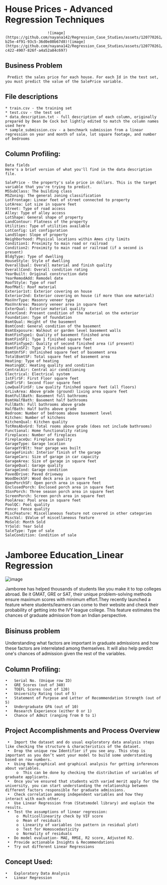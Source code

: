 # House Prices - Advanced Regression Techniques
                       ![image](https://github.com/nayana142/Regression_Case_Studies/assets/120770261/e6b30b2b-b25e-4f91-93c5-36d0e80b67d8)![image](https://github.com/nayana142/Regression_Case_Studies/assets/120770261/6f729d17-c422-4907-826f-a4a52a84c697)
## Business Problem
     Predict the sales price for each house. For each Id in the test set, you must predict the value of the SalePrice variable. 
## File descriptions
    * train.csv - the training set
    * test.csv - the test set
    * data_description.txt - full description of each column, originally prepared by Dean De Cock but lightly edited to match the column names used here
    * sample_submission.csv - a benchmark submission from a linear regression on year and month of sale, lot square footage, and number of bedrooms
## Column Profiling:
    Data fields
    Here's a brief version of what you'll find in the data description file.
    
    SalePrice - the property's sale price in dollars. This is the target variable that you're trying to predict.
    MSSubClass: The building class
    MSZoning: The general zoning classification
    LotFrontage: Linear feet of street connected to property
    LotArea: Lot size in square feet
    Street: Type of road access
    Alley: Type of alley access
    LotShape: General shape of property
    LandContour: Flatness of the property
    Utilities: Type of utilities available
    LotConfig: Lot configuration
    LandSlope: Slope of property
    Neighborhood: Physical locations within Ames city limits
    Condition1: Proximity to main road or railroad
    Condition2: Proximity to main road or railroad (if a second is present)
    BldgType: Type of dwelling
    HouseStyle: Style of dwelling
    OverallQual: Overall material and finish quality
    OverallCond: Overall condition rating
    YearBuilt: Original construction date
    YearRemodAdd: Remodel date
    RoofStyle: Type of roof
    RoofMatl: Roof material
    Exterior1st: Exterior covering on house
    Exterior2nd: Exterior covering on house (if more than one material)
    MasVnrType: Masonry veneer type
    MasVnrArea: Masonry veneer area in square feet
    ExterQual: Exterior material quality
    ExterCond: Present condition of the material on the exterior
    Foundation: Type of foundation
    BsmtQual: Height of the basement
    BsmtCond: General condition of the basement
    BsmtExposure: Walkout or garden level basement walls
    BsmtFinType1: Quality of basement finished area
    BsmtFinSF1: Type 1 finished square feet
    BsmtFinType2: Quality of second finished area (if present)
    BsmtFinSF2: Type 2 finished square feet
    BsmtUnfSF: Unfinished square feet of basement area
    TotalBsmtSF: Total square feet of basement area
    Heating: Type of heating
    HeatingQC: Heating quality and condition
    CentralAir: Central air conditioning
    Electrical: Electrical system
    1stFlrSF: First Floor square feet
    2ndFlrSF: Second floor square feet
    LowQualFinSF: Low quality finished square feet (all floors)
    GrLivArea: Above grade (ground) living area square feet
    BsmtFullBath: Basement full bathrooms
    BsmtHalfBath: Basement half bathrooms
    FullBath: Full bathrooms above grade
    HalfBath: Half baths above grade
    Bedroom: Number of bedrooms above basement level
    Kitchen: Number of kitchens
    KitchenQual: Kitchen quality
    TotRmsAbvGrd: Total rooms above grade (does not include bathrooms)
    Functional: Home functionality rating
    Fireplaces: Number of fireplaces
    FireplaceQu: Fireplace quality
    GarageType: Garage location
    GarageYrBlt: Year garage was built
    GarageFinish: Interior finish of the garage
    GarageCars: Size of garage in car capacity
    GarageArea: Size of garage in square feet
    GarageQual: Garage quality
    GarageCond: Garage condition
    PavedDrive: Paved driveway
    WoodDeckSF: Wood deck area in square feet
    OpenPorchSF: Open porch area in square feet
    EnclosedPorch: Enclosed porch area in square feet
    3SsnPorch: Three season porch area in square feet
    ScreenPorch: Screen porch area in square feet
    PoolArea: Pool area in square feet
    PoolQC: Pool quality
    Fence: Fence quality
    MiscFeature: Miscellaneous feature not covered in other categories
    MiscVal: $Value of miscellaneous feature
    MoSold: Month Sold
    YrSold: Year Sold
    SaleType: Type of sale
    SaleCondition: Condition of sale



# Jamboree Education_Linear Regression
![image](https://github.com/nayana142/Regression_Case_Studies/assets/120770261/ec74b1e0-f795-47b8-a2b5-d664b5dcd106)

Jamboree has helped thousands of students like you make it to top colleges abroad. Be it GMAT, GRE or SAT, their unique problem-solving methods ensure maximum scores with minimum effort.They recently launched a feature where students/learners can come to their website and check their probability of getting into the IVY league college. This feature estimates the chances of graduate admission from an Indian perspective.

## Bisinuss problem
 Understanding what factors are important in graduate admissions and how these factors are interrelated among themselves. It will also help predict one's chances of admission given the rest of the variables.

## Column Profiling:
    •	Serial No. (Unique row ID)
    •	GRE Scores (out of 340)
    •	TOEFL Scores (out of 120)
    •	University Rating (out of 5)
    •	Statement of Purpose and Letter of Recommendation Strength (out of 5)
    •	Undergraduate GPA (out of 10)
    •	Research Experience (either 0 or 1)
    •	Chance of Admit (ranging from 0 to 1)
    

## Project Accomplishments and Process Overview
     •	Import the dataset and do usual exploratory data analysis steps like checking the structure & characteristics of the dataset.
     •	Drop the unique row Identifier if you see any. This step is important as you don’t want your model to build some understanding based on row numbers.
     •	Using Non-graphical and graphical analysis for getting inferences about variables.
         o	This can be done by checking the distribution of variables of graduate applicants.
     •	Once you’ve ensured that students with varied merit apply for the university, you can start understanding the relationship between different factors responsible for graduate admissions.
     •	Check correlation among independent variables and how they interact with each other.
     •	Use Linear Regression from (Statsmodel library) and explain the results.
     •	Test the assumptions of linear regression:
         o	Multicollinearity check by VIF score
         o	Mean of residuals
         o	Linearity of variables (no pattern in residual plot)
         o	Test for Homoscedasticity
         o	Normality of residuals
     •	Do model evaluation- MAE, RMSE, R2 score, Adjusted R2.
     •	Provide actionable Insights & Recommendations
     •	Try out different Linear Regressions

## Concept Used:
    •	Exploratory Data Analysis
    •	Linear Regression
